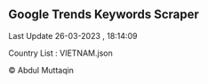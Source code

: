 

## Google Trends Keywords Scraper 
 
Last Update 26-03-2023 , 18:14:09

Country List :
VIETNAM.json



© Abdul Muttaqin 
